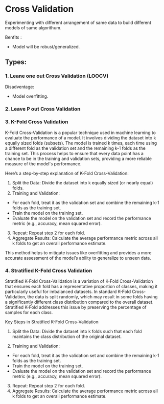 # Cross Validation
Experimenting with different arrangement of same data to build different models of same algorithum.

Benfits :
- Model will be robust/generalized.

## Types:
### 1. Leane one out Cross Validation (LOOCV)

Disadventage:
- Model overfitting.

### 2. Leave P out Cross Validation

### 3. K-Fold Cross Validation
K-Fold Cross-Validation is a popular technique used in machine learning to evaluate the performance of a model. It involves dividing the dataset into k equally sized folds (subsets). The model is trained k times, each time using a different fold as the validation set and the remaining k-1 folds as the training set. This process helps to ensure that every data point has a chance to be in the training and validation sets, providing a more reliable measure of the model's performance.

Here’s a step-by-step explanation of K-Fold Cross-Validation:

1. Split the Data: Divide the dataset into k equally sized (or nearly equal) folds.
2. Training and Validation:
- For each fold, treat it as the validation set and combine the remaining k-1 folds as the training set.
- Train the model on the training set.
- Evaluate the model on the validation set and record the performance metric (e.g., accuracy, mean squared error).
3. Repeat: Repeat step 2 for each fold.
4. Aggregate Results: Calculate the average performance metric across all k folds to get an overall performance estimate.

This method helps to mitigate issues like overfitting and provides a more accurate assessment of the model’s ability to generalize to unseen data.

### 4. Stratified K-Fold Cross Validation
Stratified K-Fold Cross-Validation is a variation of K-Fold Cross-Validation that ensures each fold has a representative proportion of classes, making it particularly useful for imbalanced datasets. In standard K-Fold Cross-Validation, the data is split randomly, which may result in some folds having a significantly different class distribution compared to the overall dataset. Stratified K-Fold addresses this issue by preserving the percentage of samples for each class.

Key Steps in Stratified K-Fold Cross-Validation
1. Split the Data: Divide the dataset into k folds such that each fold maintains the class distribution of the original dataset.

2. Training and Validation:
- For each fold, treat it as the validation set and combine the remaining k-1 folds as the training set.
- Train the model on the training set.
- Evaluate the model on the validation set and record the performance metric (e.g., accuracy, mean squared error).

3. Repeat: Repeat step 2 for each fold.
4. Aggregate Results: Calculate the average performance metric across all k folds to get an overall performance estimate.
